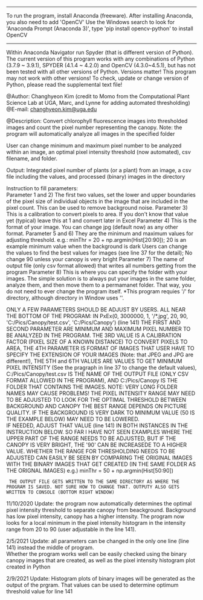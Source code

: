 ************************************************************************************************************************
To run the program, install Anaconda (freeware). After installing Anaconda, you also need to add 'OpenCV'
Use the Windows search to look for 'Anaconda Prompt (Anaconda 3)', type 'pip install opencv-python' to install OpenCV
************************************************************************************************************************
Within Anaconda Navigator run Spyder (that is different version of Python). The current version of this program works with any combinations of Python (3.7.9 ~ 3.9.1), SPYDER (4.1.4 ~ 4.2.0) and OpenCV (4.3.0~4.5.1), but has not been tested with all other versions of Python.
Versions matter! This program may not work with other versions! To check, update or change version of Python, please read the supplemental text file!
 
@Author: Changhyeon Kim (credit to Momo from the Computational Plant Science Lab at UGA, Marc, and Lynne for adding automated thresholding)
@E-mail: changhyeon.kim@uga.edu

@Description: Convert chlorophyll fluorescence images into thresholded images and count the pixel number representing the canopy.
Note: the program will automatically analyze all images in the specified folder
 
User can change minimum and maximum pixel number to be analyzed within an image, an optimal pixel intensity threshold (now automated), csv filename, and folder.
 
Output: Integrated pixel number of plants (or a plant) from an image, a csv file including the values, and processed (binary) images in the directory
 
Instruction to fill parameters:           
Parameter 1 and 2) The first two values, set the lower and upper boundaries of the pixel size of individual objects in the image that are 
                   included in the pixel count. This can be used to remove background noise. 
Parameter 3) This is a calibration to convert pixels to area. If you don't know that value yet (typical) leave this at 1 and convert later in Excel
Parameter 4) This is the format of your image. You can change jpg (default now) as any other format.
Parameter 5 and 6) They are the minimum and maximum values for adjusting threshold. 
          e.g.: minThr = 20 + np.argmin(Hist[20:90]); 20 is an example minimum value when the background is dark
          Users can change the values to find the best values for images (see line 37 for the detail); No change 90 unless your canopy is very bright 
Parameter 7) The name of output file (only csv format allowed) that writes all numbers getting from the program
Parameter 8) This is where you can specify the folder with your images. The simple solution is to always put your images in the same folder,
             analyze them, and then move them to a permamanet folder. That way, you do not need to ever change the program itself.
             *This program requies '/' for directory, although directory in Window uses '\'. 

 
ONLY A FEW PARAMETERS SHOULD BE ADJUST BY USERS. ALL NEAR THE BOTTOM OF THE PROGRAM:
    IN PxEx(0, 3000000, 1, '/*.jpg', 20, 90, 'C:/Pics/Canopy/test.csv', 'C:/Pics/Canopy') (line 141) 
    THE FIRST AND SECOND PARAMETER ARE MINIMUM AND MAXIMUM PIXEL NUMBER TO BE ANALYZED IN THE PROGRAM. 
    THE 3RD VALUE IS A CALIBRATION FACTOR (PIXEL SIZE OF A KNOWN DISTANCE) TO CONVERT PIXELS TO AREA, 
    THE 4TH PARAMETER IS FORMAT OF IMAGES THAT USER HAVE TO SPECIFY THE EXTENSION OF YOUR IMAGES (Note: that JPEG and JPG are different!),
    THE 5TH and 6TH VALUES ARE VALUES TO GET MINIMUM PIXEL INTENSITY (See the pragraph in line 37 to change the default values),
        C:/Pics/Canopy/test.csv IS THE NAME OF THE OUTPUT FILE (ONLY CSV FORMAT ALLOWED IN THE PROGRAM),
        AND C:/Pics/Canopy IS THE FOLDER THAT CONTAINS THE IMAGES. NOTE: VERY LONG FOLDER NAMES MAY CAUSE PROBLEMS!
    THE PIXEL INTENSITY RANGE MAY NEED TO BE ADJUSTED TO LOOK FOR THE OPTIMAL THRESHOLD BETWEEN BACKGROUND AND CANOPY
    THE BEST RANGE DEPENDS ON PICTURE QUALITY. IF THE BACKGROUND IS VERY DARK TO MINIMUM VALUE (50 IS THE EXAMPLE BELOW) MAY NEED TO BE LOWERED.  
    IF NEEDED, ADJUST THAT VALUE (line 141) IN BOTH INSTANCES IN THE INSTRUCTION BELOW. SO FAR I HAVE NOT SEEN EXAMPLES WHERE THE UPPER PART OF THE RANGE
    NEEDS TO BE ADJUSTED, BUT IF THE CANOPY IS VERY BRIGHT, THE '90' CAN BE INCREASEDE TO A HIGHER VALUE.
    WHETHER THE RANGE FOR THRESHOLDING NEEDS TO BE ADJUSTED CAN EASILY BE SEEN BY COMPARING THE ORIGINAL IMAGES WITH THE BINARY IMAGES THAT GET CREATED 
      (IN THE SAME FOLDER AS THE ORIGNAL IMAGES)
      e.g.) minThr = 50 + np.argmin(Hist[50:90]) 

     THE OUTPUT FILE GETS WRITTEN TO THE SAME DIRECTORY AS WHERE THE PROGRAM IS SAVED. NOT SURE HOW TO CHANGE THAT. OUTPUTY ALSO GETS WRITTEN TO CONSOLE (BOTTOM RIGHT WINDOW)
 
 
11/10/2020 Update: the program now automatically determines the optimal pixel intensity threshold to separate canopy from beackground. Background has low pixel intensity, canopy has a higher intensity.
The program now looks for a local minimum in the pixel intensity histogram in the intensity range from 20 to 90 (user adjustable in the line 141).

2/5/2021 Update: all parameters can be changed in the only one line (line 141) instead the middle of program.  
Whether the program works well can be easily checked using the binary canopy images that are created, as well as the pixel intensity histogram plot created in Python

2/9/2021 Update: Histogram plots of binary images will be generated as the output of the prgram. That values can be used to determine optimum threshold value for line 141

